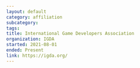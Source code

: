 ```yaml
---
layout: default
category: affiliation
subcategory:
tags:
title: International Game Developers Association
organization: IGDA
started: 2021-08-01
ended: Present
link: https://igda.org/
---
```

